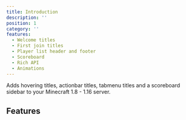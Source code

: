 ```yaml
---
title: Introduction
description: ''
position: 1
category: ''
features:
  - Welcome titles
  - First join titles
  - Player list header and footer
  - Scoreboard
  - Rich API
  - Animations
---
```


Adds hovering titles, actionbar titles, tabmenu titles and a scoreboard sidebar to your Minecraft 1.8 - 1.16 server.

## Features

<list :items="features"></list>
